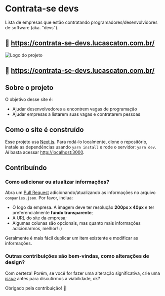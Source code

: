 # Contrata-se devs

Lista de empresas que estão contratando programadores/desenvolvidores de software (aka. "devs").

## 🔗 https://contrata-se-devs.lucascaton.com.br/

![Logo do projeto](https://raw.github.com/lucascaton/contrata-se-devs/main/public/images/contrata-se-devs.jpg)

## 🔗 https://contrata-se-devs.lucascaton.com.br/

## Sobre o projeto

O objetivo desse site é:

- Ajudar desenvolvedores a encontrem vagas de programação
- Ajudar empresas a listarem suas vagas e contratarem pessoas

## Como o site é construído

Esse projeto usa [Next.js](https://nextjs.org/). Para rodá-lo localmente, clone o repositório,
instale as dependências usando `yarn install` e rode o servidor: `yarn dev`.
Aí basta acessar [http://localhost:3000](http://localhost:3000).

## Contribuíndo

### Como adicionar ou atualizar informações?

Abra um [Pull Request](https://github.com/lucascaton/contrata-se-devs/pulls)
adicionando/atualizando as informações no arquivo `companies.json`. Por favor, inclua:

* O logo da empresa. A imagem deve ter resolução **200px x 40px** e ter preferencialmente
  **fundo transparente**;
* A URL do site da empresa;
* Algumas colunas são opcionais, mas quanto mais informações adicionarmos, melhor! :)

Geralmente é mais fácil duplicar um item existente e modificar as informações.

### Outras contribuições são bem-vindas, como alterações de design?

Com certeza! Porém, se você for fazer uma alteração significativa, crie uma
[_issue_](https://github.com/lucascaton/contrata-se-devs/issues) antes para discutírmos a
viabilidade, ok?

Obrigado pela contribuição! 👊
